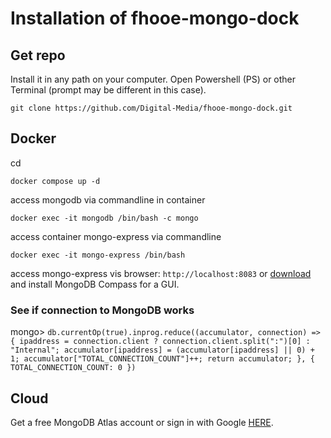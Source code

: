 # Installation of fhooe-mongo-dock

## Get repo

Install it in any path on your computer.
Open Powershell (PS) or other Terminal (prompt may be different in this case).

```shell
git clone https://github.com/Digital-Media/fhooe-mongo-dock.git
```

## Docker

cd <path-to-fhooe-mongo-dock>
```
docker compose up -d
```
access mongodb via commandline in container
```
docker exec -it mongodb /bin/bash -c mongo
```
access container mongo-express via commandline
```
docker exec -it mongo-express /bin/bash
```
access mongo-express vis browser: `http://localhost:8083`
or [download](https://www.mongodb.com/try/download/compass) and install MongoDB Compass for a GUI. 

### See if connection to MongoDB works
mongo> `db.currentOp(true).inprog.reduce((accumulator, connection) => { ipaddress = connection.client ? connection.client.split(":")[0] : "Internal"; accumulator[ipaddress] = (accumulator[ipaddress] || 0) + 1; accumulator["TOTAL_CONNECTION_COUNT"]++; return accumulator; }, { TOTAL_CONNECTION_COUNT: 0 })`
## Cloud

Get a free MongoDB Atlas account or sign in with Google [HERE](https://www.mongodb.com/cloud/atlas/register).

